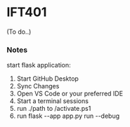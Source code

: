 # IFT401
(To do..)

 ### Notes

 start flask application: 
 1. Start GitHub Desktop
 2. Sync Changes
 3. Open VS Code or your preferred IDE
 4. Start a terminal sessions
 5. run ./path to /activate.ps1
 6. run flask --app app.py run --debug